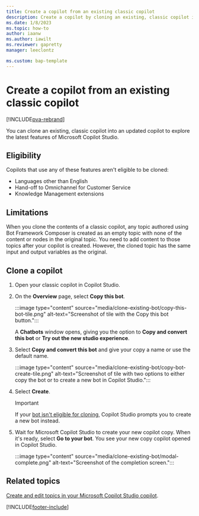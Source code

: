 ```yaml
---
title: Create a copilot from an existing classic copilot
description: Create a copilot by cloning an existing, classic copilot in Microsoft Copilot Studio.
ms.date: 1/8/2023
ms.topic: how-to
author: iaanw
ms.author: iawilt
ms.reviewer: gapretty
manager: leeclontz

ms.custom: bap-template
---
```


# Create a copilot from an existing classic copilot

[!INCLUDE[pva-rebrand](includes/pva-rebrand.md)]

You can clone an existing, classic copilot into an updated copilot to explore the latest features of Microsoft Copilot Studio.

## Eligibility

Copilots that use any of these features aren't eligible to be cloned:

- Languages other than English
- Hand-off to Omnichannel for Customer Service
- Knowledge Management extensions

## Limitations

When you clone the contents of a classic copilot, any topic authored using Bot Framework Composer is created as an empty topic with none of the content or nodes in the original topic. You need to add content to those topics after your copilot is created. However, the cloned topic has the same input and output variables as the original.

## Clone a copilot

1. Open your classic copilot in Copilot Studio.

1. On the **Overview** page, select **Copy this bot**.

   :::image type="content" source="media/clone-existing-bot/copy-this-bot-tile.png" alt-text="Screenshot of tile with the Copy this bot button.":::

   A **Chatbots** window opens, giving you the option to **Copy and convert this bot** or **Try out the new studio experience**.

1. Select **Copy and convert this bot** and give your copy a name or use the default name.

   :::image type="content" source="media/clone-existing-bot/copy-bot-create-tile.png" alt-text="Screenshot of tile with two options to either copy the bot or to create a new bot in Copilot Studio.":::

1. Select **Create**.

   > [!IMPORTANT]
   > If your [bot isn't eligible for cloning](#eligibility), Copilot Studio prompts you to create a new bot instead.

1. Wait for Microsoft Copilot Studio to create your new copilot copy. When it's ready, select **Go to your bot**. You see your new copy copilot opened in Copilot Studio.

    :::image type="content" source="media/clone-existing-bot/modal-complete.png" alt-text="Screenshot of the completion screen.":::

## Related topics

[Create and edit topics in your Microsoft Copilot Studio copilot](authoring-create-edit-topics.md).

[!INCLUDE[footer-include](includes/footer-banner.md)]
